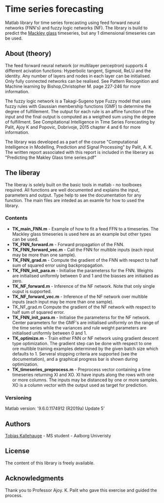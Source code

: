 # Time series forecasting
Matlab library for time series forecasting using feed forward neural networks (FNN's) and fuzzy logic networks (NF). The library is build to predict the [Mackley glass](https://ww2.mathworks.cn/help/fuzzy/predict-chaotic-time-series-code.html) timeseries, but any 1 dimensional timeseries can be used. 

## About (theory)
The feed forward neural network (or multilayer perceptron) supports 4 different acivation functions: Hyperbolic tangent, Sigmoid, ReLU and the identity. Any number of layers and nodes in each layer can be initialised. Only fully connected networks can be realised. See Pattern Recognition and Machine learning by Bishop,Christopher M. page 227-246 for more information.

The fuzzy logic network is a Takagi-Sugeno type Fuzzy model that uses fuzzy rules with Gaussian membership functions (GMF) to determine the degree of fulfillement. The output for each rule is an affine function of the input and the final output is computed as a weigthed sum using the degree of fulfillment. See Compitational Intelligence in Time Series Forecasting by Palit, Ajoy K and Popovic, Dobrivoje, 2015 chapter 4 and 6 for more information. 

The library was developed as a part of the course "Computational Intelligence in Modelling, Prediction and Signal Processing" by Palit, A. K. The written report associated with this report is included in the liberary as "Predicting the Makley Glass time series.pdf"

## The liberay
The liberay is solely built on the basic tools in matlab - no toolboxes required. All functions are well documented and explains the input, parameters and output. Type help to see the documentation for any function. The main files are inteded as an examle for how to used the library. 
### Contents
* **TK_main_FNN.m** - Example of how to fit a feed FFN to a timeseries. The Mackley glass timeseries is used here as an example but other types can be used. 
* **TK_FNN_forward.m** - Forward propagation of the FNN. 
* **TK_FNN_forward_vec.m** - Call the FNN for multible inputs (each input may be more than one sample).
* **TK_FNN_grad.m** - Compute the gradient of the FNN with respect to half sum of squared error using backpropagation.
* **TK_FNN_init_para.m** - Initialise the parameterss for the FNN. Weights are initialised uniformly between 0 and 1 and the biasses are initialsed as zero.
* **TK_NF_forward.m** - Inference of the NF network. Note that only single ouput is supported. 
* **TK_NF_forward_vec.m** - Inference of the NF network over multible inputs (each input may be more than one sample).
* TK_NF_grad.m Compute the gradient of the NF network with respect to half sum of squared error.
* **TK_FNN_init_para.m** - Initialise the parameterss for the NF network. Center parameters for the GMF's are initialised uniformly on the range of the time series while the variances and rule weight parameters are initialised uniformly between 0 and 1.
* **TK_optimize.m** - Train either FNN or NF network using gradient descent type optimization. The gradient step can be done with respect to one ore multible training examples determined by the given batch size which defaults to 1. Serveral stopping criteria are supported (see the documentation), and a graphical progress bar is shown during optimization. 
* **TK_timeseries_preprocess.m** - Preprocess vector containing a time timeseries returning XI and XO. XI have inputs along the rows with one or more columns. The inputs may be distanced by one or more samples. XO is a column vector with the output used as target for prediction. 

### Versioning
Matlab version: '9.6.0.1174912 (R2019a) Update 5'

## Authors
[Tobias Kallehauge](https://www.linkedin.com/in/tobias-kallehauge/) - MS student - Aalborg Univeristy

## License
The content of this library is freely available.

## Acknowledgments
Thank you to Professor Ajoy. K. Palit who gave this exercise and guided the process. 
